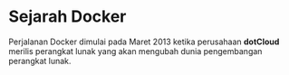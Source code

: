 # Sejarah Docker

Perjalanan Docker dimulai pada Maret 2013 ketika perusahaan **dotCloud** merilis perangkat lunak yang akan mengubah dunia pengembangan perangkat lunak.